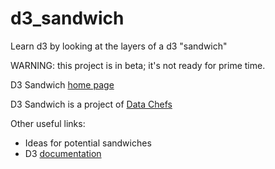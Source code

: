 # d3_sandwich
Learn d3 by looking at the layers of a d3 "sandwich"

WARNING:  this project is in beta; it's not ready for prime time.


D3 Sandwich <a href="http://datachefs.github.io/d3_sandwich/">home page</a>


D3 Sandwich is a project of <a href="http://datachefs.org/">Data Chefs</a>

Other useful links:
* <a herf="ideas.html">Ideas</a> for potential sandwiches</a>
* D3 <a href="https://github.com/mbostock/d3/wiki">documentation</a>
